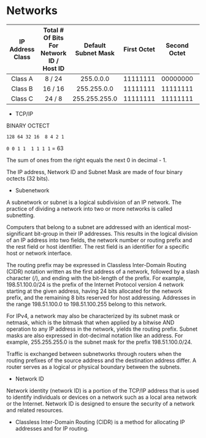 # Networks

| IP Address Class | Total # Of Bits For Network ID / Host ID | Default Subnet Mask |   First Octet  |  Second Octet  |   Third Octet  | Fourth Octet |
|:----------------:|:----------------------------------------:|:-------------------:|:--------------:|:--------------:|:--------------:|:------------:|
|      Class A     |                  8 / 24                  |      255.0.0.0      | 11111111  |  00000000   |  00000000   | 00000000  |
|      Class B     |                  16 / 16                 |     255.255.0.0     | 11111111  | 11111111  |  00000000   | 00000000  |
|      Class C     |                  24 / 8                  |    255.255.255.0    | 11111111  | 11111111  | 11111111  | 00000000  |

- TCP/IP

BINARY OCTECT

`128 64 32 16  8 4 2 1`

`0 0 1 1  1 1 1 1` = 63

The sum of ones from the right equals the next 0 in decimal - 1.

The IP address, Network ID and Subnet Mask are made of four binary octects (32 bits).


- Subenetwork

A subnetwork or subnet is a logical subdivision of an IP network. The practice of dividing a network into two or more networks is called subnetting.

Computers that belong to a subnet are addressed with an identical most-significant bit-group in their IP addresses. This results in the logical division of an IP address into two fields, the network number or routing prefix and the rest field or host identifier. The rest field is an identifier for a specific host or network interface.

The routing prefix may be expressed in Classless Inter-Domain Routing (CIDR) notation written as the first address of a network, followed by a slash character (/), and ending with the bit-length of the prefix. For example, 198.51.100.0/24 is the prefix of the Internet Protocol version 4 network starting at the given address, having 24 bits allocated for the network prefix, and the remaining 8 bits reserved for host addressing. Addresses in the range 198.51.100.0 to 198.51.100.255 belong to this network.

For IPv4, a network may also be characterized by its subnet mask or netmask, which is the bitmask that when applied by a bitwise AND operation to any IP address in the network, yields the routing prefix. Subnet masks are also expressed in dot-decimal notation like an address. For example, 255.255.255.0 is the subnet mask for the prefix 198.51.100.0/24.

Traffic is exchanged between subnetworks through routers when the routing prefixes of the source address and the destination address differ. A router serves as a logical or physical boundary between the subnets.

- Network ID

Network identity (network ID) is a portion of the TCP/IP address that is used to identify individuals or devices on a network such as a local area network or the Internet. Network ID is designed to ensure the security of a network and related resources.

- Classless Inter-Domain Routing (CIDR) is a method for allocating IP addresses and for IP routing.